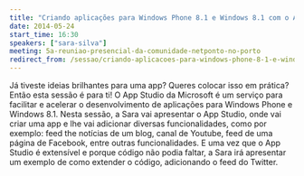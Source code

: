 ```yaml
---
title: "Criando aplicações para Windows Phone 8.1 e Windows 8.1 com o App Studio da Microsoft"
date: 2014-05-24
start_time: 16:30
speakers: ["sara-silva"]
meeting: 5a-reuniao-presencial-da-comunidade-netponto-no-porto
redirect_from: /sessao/criando-aplicacoes-para-windows-phone-8-1-e-windows-8-1-com-o-app-studio-da-microsoft/
---
```


Já tiveste ideias brilhantes para uma app? Queres colocar isso em prática? Então esta sessão é para ti!
O App Studio da Microsoft é um serviço para facilitar e acelerar o desenvolvimento de aplicações para Windows Phone e Windows 8.1. Nesta sessão, a Sara vai apresentar o App Studio, onde vai criar uma app e lhe vai adicionar diversas funcionalidades, como por exemplo: feed the notícias de um blog, canal de Youtube, feed de uma página de Facebook, entre outras funcionalidades.
E uma vez que o App Studio é extensível e porque código não podia faltar, a Sara irá apresentar um exemplo de como extender o código, adicionando o feed do Twitter.
